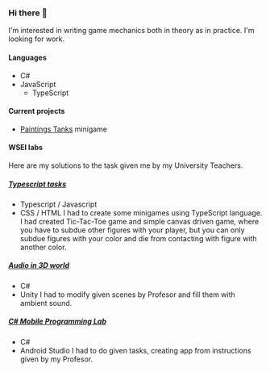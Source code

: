 ### Hi there 👋
I'm interested in writing game mechanics both in theory as in practice. I'm looking for work. 

#### Languages
- C# 
- JavaScript
  - TypeScript

#### Current projects
- [Paintings Tanks](https://github.com/JacekWozniak12/painting-tanks/) minigame

#### WSEI labs
Here are my solutions to the task given me by my University Teachers.
##### [Typescript tasks](https://github.com/JacekWozniak12/typescript-learning)
- Typescript / Javascript
- CSS / HTML 
I had to create some minigames using TypeScript language. I had created Tic-Tac-Toe game and simple canvas driven game, where you have to subdue other figures with your player, but you can only subdue figures with your color and die from contacting with figure with another color. 

##### [Audio in 3D world](https://github.com/JacekWozniak12/PPzD-3D)
- C#
- Unity
I had to modify given scenes by Profesor and fill them with ambient sound. 

##### [C# Mobile Programming Lab](https://github.com/JacekWozniak12/wsei-xamarin)
- C#
- Android Studio
I had to do given tasks, creating app from instructions given by my Profesor.
